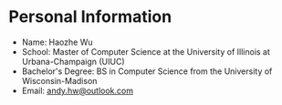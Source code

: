 # Personal Information

- Name: Haozhe Wu
- School: Master of Computer Science at the University of Illinois at Urbana-Champaign (UIUC)
- Bachelor's Degree: BS in Computer Science from the University of Wisconsin-Madison
- Email: andy.hw@outlook.com

